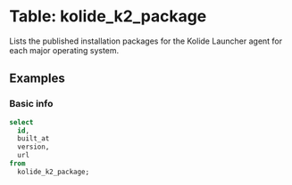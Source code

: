 # Table: kolide_k2_package

Lists the published installation packages for the Kolide Launcher agent for each major operating system.

## Examples

### Basic info

```sql
select
  id,
  built_at
  version,
  url
from
  kolide_k2_package;
```
